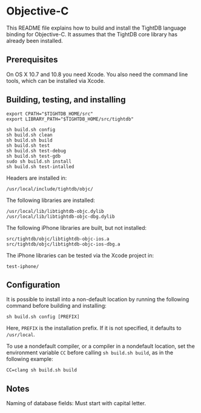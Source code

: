 Objective-C
===========

This README file explains how to build and install the TightDB
language binding for Objective-C. It assumes that the TightDB core
library has already been installed.


Prerequisites
-------------

On OS X 10.7 and 10.8 you need Xcode. You also need the command line
tools, which can be installed via Xcode.


Building, testing, and installing
---------------------------------

    export CPATH="$TIGHTDB_HOME/src"
    export LIBRARY_PATH="$TIGHTDB_HOME/src/tightdb"

    sh build.sh config
    sh build.sh clean
    sh build.sh build
    sh build.sh test
    sh build.sh test-debug
    sh build.sh test-gdb
    sudo sh build.sh install
    sh build.sh test-intalled

Headers are installed in:

    /usr/local/include/tightdb/objc/

The following libraries are installed:

    /usr/local/lib/libtightdb-objc.dylib
    /usr/local/lib/libtightdb-objc-dbg.dylib

The following iPhone libraries are built, but not installed:

    src/tightdb/objc/libtightdb-objc-ios.a
    src/tightdb/objc/libtightdb-objc-ios-dbg.a

The iPhone libraries can be tested via the Xcode project in:

    test-iphone/


Configuration
-------------

It is possible to install into a non-default location by running the
following command before building and installing:

    sh build.sh config [PREFIX]

Here, `PREFIX` is the installation prefix. If it is not specified, it
defaults to `/usr/local`.

To use a nondefault compiler, or a compiler in a nondefault location,
set the environment variable `CC` before calling `sh build.sh build`,
as in the following example:

    CC=clang sh build.sh build


Notes
-----

Naming of database fields: Must start with capital letter.
